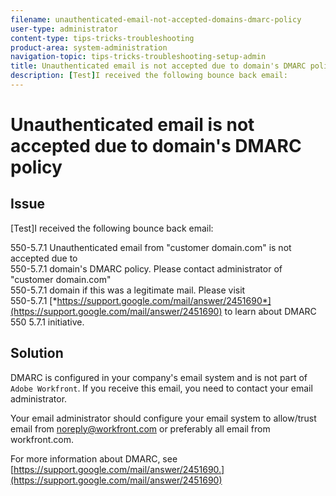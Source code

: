 ```yaml
---
filename: unauthenticated-email-not-accepted-domains-dmarc-policy
user-type: administrator
content-type: tips-tricks-troubleshooting
product-area: system-administration
navigation-topic: tips-tricks-troubleshooting-setup-admin
title: Unauthenticated email is not accepted due to domain's DMARC policy
description: [Test]I received the following bounce back email:
---
```


# Unauthenticated email is not accepted due to domain's DMARC policy

##  Issue

[Test]I received the following bounce back email:

550-5.7.1 Unauthenticated email from "customer domain.com" is not accepted due to  
550-5.7.1 domain's DMARC policy. Please contact administrator of "customer domain.com"  
550-5.7.1 domain if this was a legitimate mail. Please visit  
550-5.7.1 [*https://support.google.com/mail/answer/2451690*](https://support.google.com/mail/answer/2451690) to learn about DMARC  
550 5.7.1 initiative.&nbsp;

## Solution

DMARC is configured in your company's email system and is not part of `Adobe Workfront`. If you receive&nbsp;this email, you need to contact your email administrator.

Your email administrator should configure your email system to allow/trust email from noreply@workfront.com or preferably all email from workfront.com.

For more information about DMARC, see&nbsp; [https://support.google.com/mail/answer/2451690.](https://support.google.com/mail/answer/2451690)
